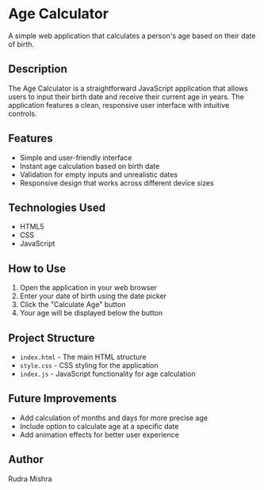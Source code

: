 # Age Calculator

A simple web application that calculates a person's age based on their date of birth.

## Description

The Age Calculator is a straightforward JavaScript application that allows users to input their birth date and receive their current age in years. The application features a clean, responsive user interface with intuitive controls.

## Features

- Simple and user-friendly interface
- Instant age calculation based on birth date
- Validation for empty inputs and unrealistic dates
- Responsive design that works across different device sizes

## Technologies Used

- HTML5
- CSS
- JavaScript

## How to Use

1. Open the application in your web browser
2. Enter your date of birth using the date picker
3. Click the "Calculate Age" button
4. Your age will be displayed below the button

## Project Structure

- `index.html` - The main HTML structure
- `style.css` - CSS styling for the application
- `index.js` - JavaScript functionality for age calculation

## Future Improvements

- Add calculation of months and days for more precise age
- Include option to calculate age at a specific date
- Add animation effects for better user experience

## Author

Rudra Mishra
